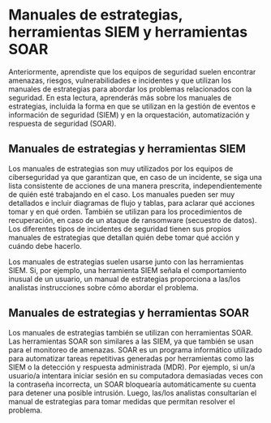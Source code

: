 # Manuales de estrategias, herramientas SIEM y herramientas SOAR

Anteriormente, aprendiste que los equipos de seguridad suelen encontrar amenazas, riesgos, vulnerabilidades e incidentes y que utilizan los manuales de estrategias para abordar los problemas relacionados con la seguridad. En esta lectura, aprenderás más sobre los manuales de estrategias, incluida la forma en que se utilizan en la gestión de eventos e información de seguridad (SIEM) y en la orquestación, automatización y respuesta de seguridad (SOAR).

## Manuales de estrategias y herramientas SIEM

Los manuales de estrategias son muy utilizados por los equipos de ciberseguridad ya que garantizan que, en caso de un incidente, se siga una lista consistente de acciones de una manera prescrita, independientemente de quién esté trabajando en el caso. Los manuales pueden ser muy detallados e incluir diagramas de flujo y tablas, para aclarar qué acciones tomar y en qué orden. También se utilizan para los procedimientos de recuperación, en caso de un ataque de ransomware (secuestro de datos). Los diferentes tipos de incidentes de seguridad tienen sus propios manuales de estrategias que detallan quién debe tomar qué acción y cuándo debe hacerlo. 

Los manuales de estrategias suelen usarse junto con las herramientas SIEM. Si, por ejemplo, una herramienta SIEM señala el comportamiento inusual de un usuario, un manual de estrategias proporciona a las/los analistas instrucciones sobre cómo abordar el problema.

## Manuales de estrategias y herramientas SOAR

Los manuales de estrategias también se utilizan con herramientas SOAR. Las herramientas SOAR son similares a las SIEM, ya que también se usan para el monitoreo de amenazas. SOAR es un programa informático utilizado para automatizar tareas repetitivas generadas por herramientas como las SIEM o la detección y respuesta administrada (MDR). Por ejemplo, si un/a usuario/a intentara iniciar sesión en su computadora demasiadas veces con la contraseña incorrecta, un SOAR bloquearía automáticamente su cuenta para detener una posible intrusión. Luego, las/los analistas consultarían el manual de estrategias para tomar medidas que permitan resolver el problema.
